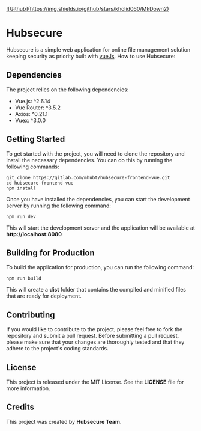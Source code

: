 <a href="https://github.com/kholid060/MkDown2" target="_blank">
![Github](https://img.shields.io/github/stars/kholid060/MkDown2)
</a>

# Hubsecure

Hubsecure is a simple web application for online file management solution keeping security as priority built with [vueJs](https://vuejs.org). How to use Hubsecure:

## Dependencies
The project relies on the following dependencies:
- Vue.js: ^2.6.14
- Vue Router: ^3.5.2
- Axios: ^0.21.1
- Vuex: ^3.0.0

## Getting Started
To get started with the project, you will need to clone the repository and install the necessary dependencies. You can do this by running the following commands:

```
git clone https://gitlab.com/mhubt/hubsecure-frontend-vue.git
cd hubsecure-frontend-vue
npm install

```
Once you have installed the dependencies, you can start the development server by running the following command:

```
npm run dev

```
This will start the development server and the application will be available at <strong>http://localhost:8080</strong>



## Building for Production
To build the application for production, you can run the following command:
```
npm run build
```
This will create a <strong>dist</strong> folder that contains the compiled and minified files that are ready for deployment.

## Contributing
If you would like to contribute to the project, please feel free to fork the repository and submit a pull request. Before submitting a pull request, please make sure that your changes are thoroughly tested and that they adhere to the project's coding standards.

## License
This project is released under the MIT License. See the <b>LICENSE</b> file for more information.

## Credits
This project was created by <b>Hubsecure Team</b>.
